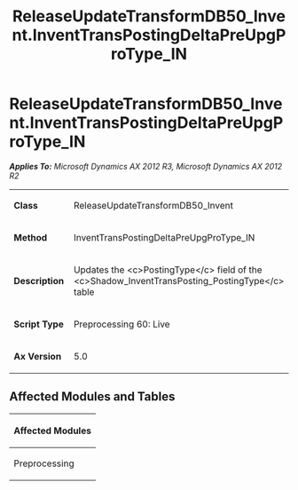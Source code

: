 ﻿---
title: ReleaseUpdateTransformDB50_Invent.InventTransPostingDeltaPreUpgProType_IN
TOCTitle: ReleaseUpdateTransformDB50_Invent.InventTransPostingDeltaPreUpgProType_IN
ms:assetid: c57a15ae-7c55-9b45-a653-c40ddd5329e1
ms:mtpsurl: https://msdn.microsoft.com/en-us/library/JJ719519(v=AX.60)
ms:contentKeyID: 49711087
ms.date: 05/18/2015
mtps_version: v=AX.60
---

# ReleaseUpdateTransformDB50\_Invent.InventTransPostingDeltaPreUpgProType\_IN 


_**Applies To:** Microsoft Dynamics AX 2012 R3, Microsoft Dynamics AX 2012 R2_

<table>
<colgroup>
<col style="width: 50%" />
<col style="width: 50%" />
</colgroup>
<tbody>
<tr class="odd">
<td><p><strong>Class</strong></p></td>
<td><p>ReleaseUpdateTransformDB50_Invent</p></td>
</tr>
<tr class="even">
<td><p><strong>Method</strong></p></td>
<td><p>InventTransPostingDeltaPreUpgProType_IN</p></td>
</tr>
<tr class="odd">
<td><p><strong>Description</strong></p></td>
<td><p>Updates the &lt;c&gt;PostingType&lt;/c&gt; field of the &lt;c&gt;Shadow_InventTransPosting_PostingType&lt;/c&gt; table</p></td>
</tr>
<tr class="even">
<td><p><strong>Script Type</strong></p></td>
<td><p>Preprocessing 60: Live</p></td>
</tr>
<tr class="odd">
<td><p><strong>Ax Version</strong></p></td>
<td><p>5.0</p></td>
</tr>
</tbody>
</table>


## Affected Modules and Tables

<table>
<colgroup>
<col style="width: 100%" />
</colgroup>
<thead>
<tr class="header">
<th><p>Affected Modules</p></th>
</tr>
</thead>
<tbody>
<tr class="odd">
<td><p>Preprocessing</p></td>
</tr>
</tbody>
</table>

  


